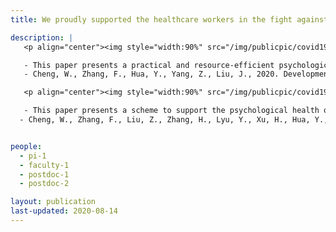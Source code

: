 ```yaml
---
title: We proudly supported the healthcare workers in the fight against the COVID-19 epidemic in Wuhan, China

description: |
   <p align="center"><img style="width:90%" src="/img/publicpic/covid19.png"></p>

   - This paper presents a practical and resource-efficient psychological intervention model for inpatients in a big disaster, such as the COVID-19 epidemic. This study demonstrates a real-world application of the integrated online and onsite-psychological intervention.
   - Cheng, W., Zhang, F., Hua, Y., Yang, Z., Liu, J., 2020. Development of a psychological first-aid model in inpatients with COVID-19 in Wuhan, China. Gen. Psychiatry. [full text](https://doi.org/10.1136/gpsych-2020-100292)

   <p align="center"><img style="width:90%" src="/img/publicpic/covid19_2.png"></p>

   - This paper presents a scheme to support the psychological health of frontline healthcare workers in the COVID-19 epidemic. This scheme integrates onsite and online mental health resources and features team-based psycho-social support and evidence-based intervention. This paper also reports quantitative results to support the effectiveness and efficiency of the scheme.
  - Cheng, W., Zhang, F., Liu, Z., Zhang, H., Lyu, Y., Xu, H., Hua, Y., Gu, J., Yang, Z., Liu, J., 2020. A psychological health support scheme for medical teams in COVID-19 outbreak and its effectiveness. Gen. Psychiatry 33, e100288. [full text](https://doi.org/10.1136/gpsych-2020-100288)


people:
  - pi-1
  - faculty-1
  - postdoc-1
  - postdoc-2

layout: publication
last-updated: 2020-08-14
---
```

